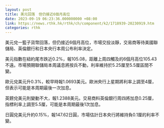 ```yaml
---
layout: post
title: 美元回落　但仍接近6個月高位
date: 2023-09-19 06:23:36.000000000 +08:00
link: https://news.rthk.hk/rthk/ch/component/k2/1718939-20230919.htm
categories: rthk
---
```


美元兌一籃子貨幣回落，但仍接近6個月高位，市場交投淡靜，交易商等待美國聯儲局、英倫銀行和日本央行本周公布利率決定。

美元指數在紐約尾市跌近0.2%，報105.08，距離上周四觸及的6個月高位105.43不遠。市場預期聯儲局本周議息將按兵不動，利率維持於5.25厘至5.5厘區間不變。

歐元兌美元升0.3%，較早時報1.0693美元。歐洲央行上星期將利率上調至4厘，但表示可能是本周期最後一次加息。

英鎊兌美元則變動不大，報1.2388美元。交易商料英倫銀行周四將加息0.25厘，指標利率上調至5.5厘，可能是本周期最後1次加息。

日圓兌美元升約0.15%，報147.62日圓，市場估計日本央行將維持負0.1厘的利率不變。
